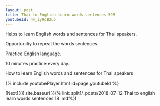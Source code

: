 ```yaml
---
layout: post
title: Thai to English learn words sentences 595 
youtubeId: 4v_iy9cB2Lo
---
```

 
 
Helps to learn English words and sentences for Thai speakers.

Opportunitiy to repeat the words sentences. 

Practice English language. 
 
10 minutes practice every day. 
 
How to learn English words and sentences for Thai speakers 
 
{% include youtubePlayer.html id=page.youtubeId %}
 
 
[Next]({{ site.baseurl }}{% link  split1/_posts/2018-07-12-Thai to english learn words sentences 18 .md%})
 
